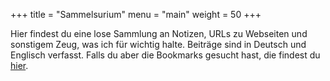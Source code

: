 +++
title = "Sammelsurium"
menu = "main"
weight = 50
+++

Hier findest du eine lose Sammlung an Notizen, URLs zu Webseiten und sonstigem Zeug, was ich für wichtig halte. Beiträge sind in Deutsch und Englisch verfasst. Falls du aber die Bookmarks gesucht hast, die findest du [hier](/bookmarks).
